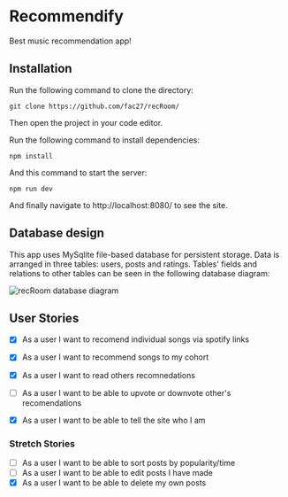 # Recommendify

Best music recommendation app!

## Installation

Run the following command to clone the directory:

```
git clone https://github.com/fac27/recRoom/
```
Then open the project in your code editor.

Run the following command to install dependencies:
```
npm install
```

And this command to start the server:
```
npm run dev
```
And finally navigate to http://localhost:8080/ to see the site.


## Database design

This app uses MySqlite file-based database for persistent storage. Data is arranged in three tables: users, posts and ratings. Tables' fields and relations to other tables can be seen in the following database diagram:

![recRoom database diagram](https://github.com/fac27/recRoom/assets/32879360/5b83b1c2-d236-414d-b675-ec34672260c9)

## User Stories

- [x] As a user I want to recomend individual songs via spotify links
- [x] As a user I want to recommend songs to my cohort
- [x] As a user I want to read others recomnedations
- [ ] As a user I want to be able to upvote or downvote other's recomendations
- [x] As a user I want to be able to tell the site who I am


### Stretch Stories
- [ ] As a user I want to be able to sort posts by popularity/time
- [ ] As a user I want to be able to edit posts I have made
- [x] As a user I want to be able to delete my own posts
